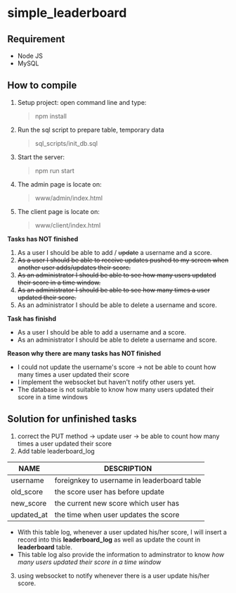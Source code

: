 # simple_leaderboard

## Requirement
+ Node JS
+ MySQL

## How to compile
1. Setup project: open command line and type:
    > npm install
2. Run the sql script to prepare table, temporary data
    > sql_scripts/init_db.sql
3. Start the server:
    > npm run start
4. The admin page is locate on:
    > www/admin/index.html
5. The client page is locate on:
    > www/client/index.html

**Tasks has NOT finished**
1. As a user I should be able to add / ~~update~~ a username and a score.
2. ~~As a user I should be able to receive updates pushed to my screen when another user adds/updates their score.~~
3. ~~As an administrator I should be able to see how many users updated their score in a time window.~~
4. ~~As an administrator I should be able to see how many times a user updated their score.~~
5. As an administrator I should be able to delete a username and score.

**Task has finishd**
+ As a user I should be able to add a username and a score.
+ As an administrator I should be able to delete a username and score.

**Reason why there are many tasks has NOT finished**
+ I could not update the username's score -> not be able to count how many times a user updated their score
+ I implement the websocket but haven't notify other users yet.
+ The database is not suitable to know how many users updated their score in a time windows

## Solution for unfinished tasks
1. correct the PUT method -> update user -> be able to count how many times a user updated their score
2. Add table leaderboard_log

  | NAME     | DESCRIPTION|
  |---------|-----------|
  |username | foreignkey to username in leaderboard table|
  |old_score| the score user has before update|
  |new_score| the current new score which user has|
  |updated_at| the time when user updates the score|

+ With this table log, whenever a user updated his/her score, I will insert a record into this **leaderboard_log** as well as update the count in **leaderboard** table.
+ This table log also provide the information to adminstrator to know *how many users updated their score in a time window*

3. using websocket to notify whenever there is a user update his/her score.